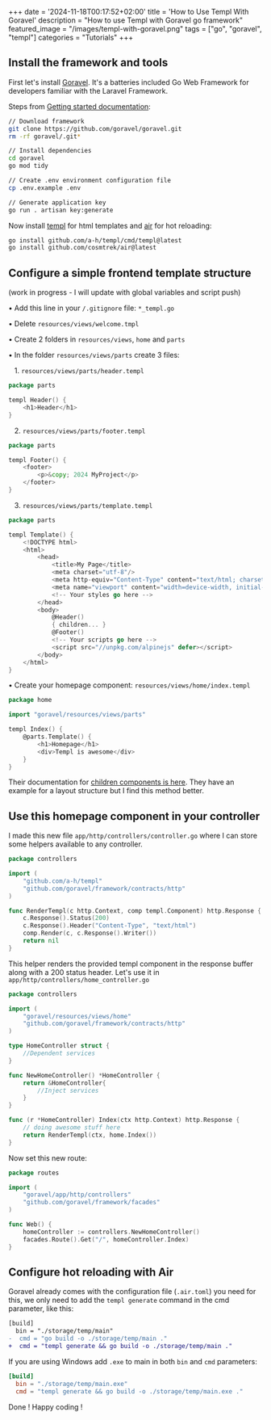 +++
date = '2024-11-18T00:17:52+02:00'
title = 'How to Use Templ With Goravel'
description = "How to use Templ with Goravel go framework"
featured_image = "/images/templ-with-goravel.png"
tags = ["go", "goravel", "templ"]
categories = "Tutorials"
+++


## Install the framework and tools

First let's install [Goravel](https://goravel.dev/). It's a batteries included Go Web Framework for developers familiar with the Laravel Framework.

Steps from [Getting started documentation](https://github.com/goravel/docs/blob/master/getting-started/installation.md):
```bash
// Download framework
git clone https://github.com/goravel/goravel.git
rm -rf goravel/.git*

// Install dependencies
cd goravel
go mod tidy

// Create .env environment configuration file
cp .env.example .env

// Generate application key
go run . artisan key:generate
```

Now install [templ](https://templ.guide/quick-start/installation) for html templates and [air](https://github.com/cosmtrek/air?tab=readme-ov-file#installation) for hot reloading:
```bash
go install github.com/a-h/templ/cmd/templ@latest
go install github.com/cosmtrek/air@latest
```

## Configure a simple frontend template structure
(work in progress - I will update with global variables and script push)

&bull; Add this line in your `/.gitignore` file: `*_templ.go`

&bull; Delete `resources/views/welcome.tmpl`

&bull; Create 2 folders in `resources/views`, `home` and `parts`

&bull; In the folder `resources/views/parts` create 3 files:

&nbsp;&nbsp; 1. `resources/views/parts/header.templ`
```go
package parts

templ Header() {
	<h1>Header</h1>
}
```
&nbsp;&nbsp; 2. `resources/views/parts/footer.templ`
```go
package parts

templ Footer() {
	<footer>
		<p>&copy; 2024 MyProject</p>
	</footer>
}
```
&nbsp;&nbsp; 3. `resources/views/parts/template.templ`
```go
package parts

templ Template() {
	<!DOCTYPE html>
	<html>
		<head>
			<title>My Page</title>
			<meta charset="utf-8"/>
			<meta http-equiv="Content-Type" content="text/html; charset=utf-8"/>
			<meta name="viewport" content="width=device-width, initial-scale=1"/>
			<!-- Your styles go here -->
		</head>
		<body>
			@Header()
			{ children... }
			@Footer()
			<!-- Your scripts go here -->
			<script src="//unpkg.com/alpinejs" defer></script>
		</body>
	</html>
}
```
&bull; Create your homepage component: `resources/views/home/index.templ`
```go
package home

import "goravel/resources/views/parts"

templ Index() {
	@parts.Template() {
		<h1>Homepage</h1>
		<div>Templ is awesome</div>
	}
}
```
Their documentation for [children components is here](https://templ.guide/syntax-and-usage/template-composition). They have an example for a layout structure but I find this method better.

## Use this homepage component in your controller
I made this new file `app/http/controllers/controller.go` where I can store some helpers available to any controller.
```go
package controllers

import (
	"github.com/a-h/templ"
	"github.com/goravel/framework/contracts/http"
)

func RenderTempl(c http.Context, comp templ.Component) http.Response {
	c.Response().Status(200)
	c.Response().Header("Content-Type", "text/html")
	comp.Render(c, c.Response().Writer())
	return nil
}
```
This helper renders the provided templ component in the response buffer along with a 200 status header.
Let's use it in `app/http/controllers/home_controller.go`
```go
package controllers

import (
	"goravel/resources/views/home"
	"github.com/goravel/framework/contracts/http"
)

type HomeController struct {
	//Dependent services
}

func NewHomeController() *HomeController {
	return &HomeController{
		//Inject services
	}
}

func (r *HomeController) Index(ctx http.Context) http.Response {
	// doing awesome stuff here
	return RenderTempl(ctx, home.Index())
}
```
Now set this new route:
```go
package routes

import (
	"goravel/app/http/controllers"
	"github.com/goravel/framework/facades"
)

func Web() {
	homeController := controllers.NewHomeController()
	facades.Route().Get("/", homeController.Index)
}
```
## Configure hot reloading with Air
Goravel already comes with the configuration file (`.air.toml`) you need for this, we only need to add the `templ generate` command in the cmd parameter, like this:
```diff
[build]
  bin = "./storage/temp/main"
-  cmd = "go build -o ./storage/temp/main ."
+  cmd = "templ generate && go build -o ./storage/temp/main ."
```
If you are using Windows add `.exe` to main in both `bin` and `cmd` parameters:
```toml
[build]
  bin = "./storage/temp/main.exe"
  cmd = "templ generate && go build -o ./storage/temp/main.exe ."
```
Done ! Happy coding !